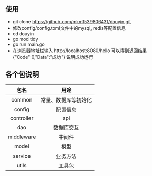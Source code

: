 ## 使用
- git clone https://github.com/mkm1539806431/douyin.git
- 修改config/config.toml文件中的mysql, redis等配置信息
- cd douyin
- go mod tidy
- go run main.go
- 在浏览器地址栏输入 http://localhost:8080/hello 可以得到返回结果 {"Code":0,"Data":"成功"} 说明成功运行
## 各个包说明



|     包名     |     用途     |
|:----------:|:----------:|
|   common   | 常量、数据库等初始化 |
|   config   |    配置信息    |
| controller |    api     |
|    dao     |   数据库交互    |
| middleware |    中间件     |
|   model    |     模型     |
|  service   |    业务方法    |
|   utils    |    工具包     |

